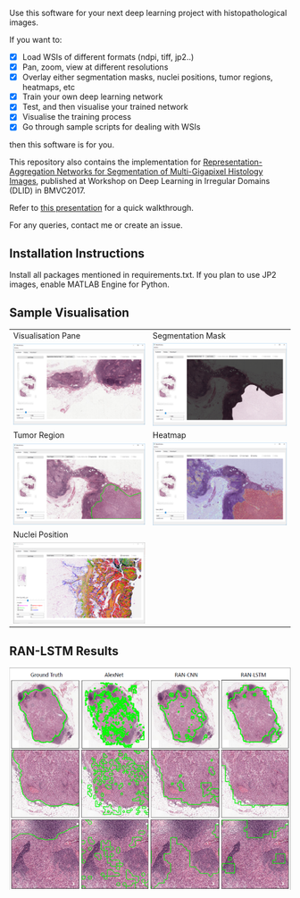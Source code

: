 Use this software for your next deep learning project with histopathological images.

If you want to:
- [x] Load WSIs of different formats (ndpi, tiff, jp2..)
- [x] Pan, zoom, view at different resolutions
- [x] Overlay either segmentation masks, nuclei positions, tumor regions, heatmaps, etc
- [x] Train your own deep learning network
- [x] Test, and then visualise your trained network
- [x] Visualise the training process
- [x] Go through sample scripts for dealing with WSIs

then this software is for you.

This repository also contains the implementation for [Representation-Aggregation Networks for Segmentation of Multi-Gigapixel Histology Images](https://arxiv.org/abs/1707.08814), published at Workshop on Deep Learning in Irregular Domains (DLID) in BMVC2017.

Refer to [this presentation](Abhinav_Summer_Internship_Summary.pptx) for a quick walkthrough.

For any queries, contact me or create an issue.

## Installation Instructions
Install all packages mentioned in requirements.txt.
If you plan to use JP2 images, enable MATLAB Engine for Python.

## Sample Visualisation
<table>
  <tr>
    <td>Visualisation Pane</td>
    <td>Segmentation Mask</td>
  </tr>
  <tr>
    <td><img src="imgs/visualisation.png" width=400></td>
    <td><img src="imgs/segmentation.png" width=400></td>
  </tr>
  <tr>
    <td>Tumor Region</td>
    <td>Heatmap</td>
  </tr>
  <tr>
    <td><img src="imgs/tumor_region.png" width=400></td>
    <td><img src="imgs/heatmap.png" width=400></td>
  </tr>
  <tr>
    <td>Nuclei Position</td>
  </tr>
  <tr>
    <td><img src="imgs/nuclei_position.png" width=400></td>
  </tr>
</table>

## RAN-LSTM Results
![RAN-LSTM Visualisation](imgs/results_ran_lstm.png)
